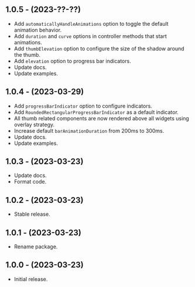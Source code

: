 ## 1.0.5 - (2023-??-??)

* Add `automaticallyHandleAnimations` option to toggle the default animation behavior.
* Add `duration` and `curve` options in controller methods that start animations.
* Add `thumbElevation` option to configure the size of the shadow around the thumb.
* Add `elevation` option to progress bar indicators.
* Update docs.
* Update examples.

## 1.0.4 - (2023-03-29)

* Add `progressBarIndicator` option to configure indicators.
* Add `RoundedRectangularProgressBarIndicator` as a default indicator.
* All thumb related components are now rendered above all widgets using overlay strategy.
* Increase default `barAnimationDuration` from 200ms to 300ms.
* Update docs.
* Update examples.

## 1.0.3 - (2023-03-23)

* Update docs.
* Format code.

## 1.0.2 - (2023-03-23)

* Stable release.

## 1.0.1 - (2023-03-23)

* Rename package.

## 1.0.0 - (2023-03-23)

* Initial release.
